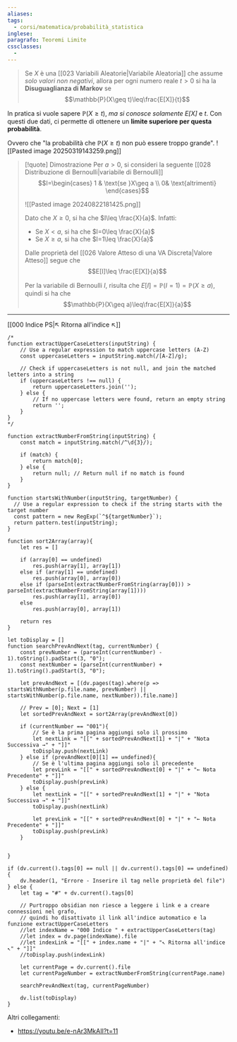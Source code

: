 ```yaml
---
aliases: 
tags:
  - corsi/matematica/probabilità_statistica
inglese: 
paragrafo: Teoremi Limite
cssclasses:
  - 
---
```

>Se $X$ è una [[023 Variabili Aleatorie|Variabile Aleatoria]] che assume *solo valori non negativi*, allora per ogni numero reale $t>0$ si ha la **Disuguaglianza di Markov** se $$\mathbb{P}(X\geq t)\leq\frac{E[X]}{t}$$

In pratica si vuole sapere $\mathbb{P}(X\geq t)$, *ma si conosce solamente $E[X]$* e $t$. 
Con questi due dati, ci permette di ottenere un **limite superiore per questa probabilità**.

Ovvero che "la probabilità che $\mathbb{P}(X\geq t)$ non può essere troppo grande".
![[Pasted image 20250319143259.png]]

> [!quote] Dimostrazione
>Per $a>0$, si consideri la seguente [[028 Distribuzione di Bernoulli|variabile di Bernoulli]] $$I=\begin{cases} 1 & \text{se }X\geq a \\ 0& \text{altrimenti} \end{cases}$$
>
>![[Pasted image 20240822181425.png]]
>
>Dato che $X\geq 0$, si ha che $I\leq \frac{X}{a}$. Infatti: 
>- Se $X<a$, si ha che $I=0\leq \frac{X}{a}$
>- Se $X\geq a$, si ha che $I=1\leq \frac{X}{a}$
>
>Dalle proprietà del [[026 Valore Atteso di una VA Discreta|Valore Atteso]] segue che $$E[I]\leq \frac{E[X]}{a}$$
>
>Per la variabile di Bernoulli $I$, risulta che $E[I]=\mathbb{P}(I=1)=\mathbb{P}(X\geq a)$, quindi si ha che $$\mathbb{P}(X\geq a)\leq\frac{E[X]}{a}$$


___
[[000 Indice PS|↖ Ritorna all'indice ↖]]

```dataviewjs
/*
function extractUpperCaseLetters(inputString) {
	// Use a regular expression to match uppercase letters (A-Z)
	const uppercaseLetters = inputString.match(/[A-Z]/g);
	
	// Check if uppercaseLetters is not null, and join the matched letters into a string
	if (uppercaseLetters !== null) {
		return uppercaseLetters.join('');
	} else {
	    // If no uppercase letters were found, return an empty string
	    return '';
	}
}
*/

function extractNumberFromString(inputString) {
	const match = inputString.match(/^\d{3}/);
	
	if (match) {
		return match[0];
	} else {
		return null; // Return null if no match is found
	}
}

function startsWithNumber(inputString, targetNumber) {
  // Use a regular expression to check if the string starts with the target number
  const pattern = new RegExp(`^${targetNumber}`);
  return pattern.test(inputString);
}

function sort2Array(array){
	let res = []
	
	if (array[0] == undefined)
		res.push(array[1], array[1])
	else if (array[1] == undefined)
		res.push(array[0], array[0])
	else if (parseInt(extractNumberFromString(array[0])) > parseInt(extractNumberFromString(array[1])))
		res.push(array[1], array[0])
	else
		res.push(array[0], array[1])
	
	return res
}

let toDisplay = []
function searchPrevAndNext(tag, currentNumber) {
	const prevNumber = (parseInt(currentNumber) - 1).toString().padStart(3, "0");
	const nextNumber = (parseInt(currentNumber) + 1).toString().padStart(3, "0");
	
	let prevAndNext = [(dv.pages(tag).where(p => startsWithNumber(p.file.name, prevNumber) || startsWithNumber(p.file.name, nextNumber)).file.name)]
	
	// Prev = [0]; Next = [1]
	let sortedPrevAndNext = sort2Array(prevAndNext[0])
	
	if (currentNumber == "001"){ 
		// Se è la prima pagina aggiungi solo il prossimo
		let nextLink = "[[" + sortedPrevAndNext[1] + "|" + "Nota Successiva →" + "]]"
		toDisplay.push(nextLink)
	} else if (prevAndNext[0][1] == undefined){
		// Se è l'ultima pagina aggiungi solo il precedente
		let prevLink = "[[" + sortedPrevAndNext[0] + "|" + "← Nota Precedente" + "]]"
		toDisplay.push(prevLink)
	} else {
		let nextLink = "[[" + sortedPrevAndNext[1] + "|" + "Nota Successiva →" + "]]"
		toDisplay.push(nextLink)
		
		let prevLink = "[[" + sortedPrevAndNext[0] + "|" + "← Nota Precedente" + "]]"
		toDisplay.push(prevLink)
	}
	
	
}

if (dv.current().tags[0] == null || dv.current().tags[0] == undefined){
	dv.header(1, "Errore - Inserire il tag nelle proprietà del file")
} else {
	let tag = "#" + dv.current().tags[0]

	// Purtroppo obsidian non riesce a leggere i link e a creare connessioni nel grafo,
	// quindi ho disattivato il link all'indice automatico e la funzione extractUpperCaseLetters
	//let indexName = "000 Indice " + extractUpperCaseLetters(tag)
	//let index = dv.page(indexName).file
	//let indexLink = "[[" + index.name + "|" + "↖ Ritorna all'indice ↖" + "]]"
	//toDisplay.push(indexLink)
	
	let currentPage = dv.current().file
	let currentPageNumber = extractNumberFromString(currentPage.name)
	
	searchPrevAndNext(tag, currentPageNumber)
	
	dv.list(toDisplay)
}
```

Altri collegamenti: 
- https://youtu.be/e-nAr3MkAII?t=11